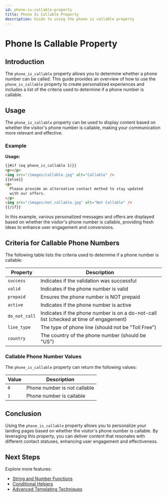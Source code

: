 ```yaml
---
id: phone-is-callable-property
title: Phone Is Callable Property
description: Guide to using the phone is callable property
---
```


# Phone Is Callable Property

## Introduction

The `phone_is_callable` property allows you to determine whether a phone number can be called. This guide provides an overview of how to use the `phone_is_callable` property to create personalized experiences and includes a list of the criteria used to determine if a phone number is callable.

## Usage

The `phone_is_callable` property can be used to display content based on whether the visitor's phone number is callable, making your communication more relevant and effective.

### Example

**Usage:**

```html
{{#if (eq phone_is_callable 1)}}
<p></p>
<img src="/images/callable.jpg" alt="Callable" />
{{else}}
<p>
  Please provide an alternative contact method to stay updated
  with our offers.
</p>
<img src="/images/not_callable.jpg" alt="Not Callable" />
{{/if}}
```

In this example, various personalized messages and offers are displayed based on whether the visitor's phone number is callable, providing fresh ideas to enhance user engagement and conversions.

## Criteria for Callable Phone Numbers

The following table lists the criteria used to determine if a phone number is callable:

| Property      | Description                                                                            |
| ------------- | -------------------------------------------------------------------------------------- |
| `success`     | Indicates if the validation was successful                                             |
| `valid`       | Indicates if the phone number is valid                                                 |
| `prepaid`     | Ensures the phone number is NOT prepaid                                                |
| `active`      | Indicates if the phone number is active                                                |
| `do_not_call` | Indicates if the phone number is on a do-not-call list (checked at time of engagement) |
| `line_type`   | The type of phone line (should not be "Toll Free")                                     |
| `country`     | The country of the phone number (should be "US")                                       |

### Callable Phone Number Values

The `phone_is_callable` property can return the following values:

| Value | Description                  |
| ----- | ---------------------------- |
| `0`   | Phone number is not callable |
| `1`   | Phone number is callable     |

## Conclusion

Using the `phone_is_callable` property allows you to personalize your landing pages based on whether the visitor's phone number is callable. By leveraging this property, you can deliver content that resonates with different contact statuses, enhancing user engagement and effectiveness.

## Next Steps

Explore more features:

- [String and Number Functions](/docs/personalization/hero-string-number-functions)
- [Conditional Helpers](/docs/personalization/hero-conditional-helpers)
- [Advanced Templating Techniques](/docs/personalization/hero-advanced-techniques)
